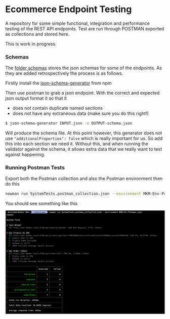 # Ecommerce Endpoint Testing 

A repository for some simple functional, integration and performance testing of the REST API endpoints. Test are run through POSTMAN exported as collections and stored here. 

This is work in progress.

### Schemas

The [folder schemas](schemas/) stores the json schemas for some of the endpoints. As they are added retrospectively the process is as follows.

Firstly install the [json-schema-generator](https://www.npmjs.com/package/json-schema-generator) from npm

Then use postman to grab a json endpoint. With the correct and expected json output format it so that it 

- does not contain duplicate named sections 
- does not have any extraneous data (make sure you do this right!)

```bash
$ json-schema-generator INPUT.json -o OUTPUT-schema.json
```

Will produce the schema file. At this point however, this generator does not use ```"additionalProperties": false``` which is really important for us. So add this into each section we need it. Without this, and when running the validator against the schema, it allows extra data that we really want to test against happening. 

### Running Postman Tests

Export both the Postman collection and also the Postman environment then do this 

```bash
newman run SystemTests.postman_collection.json --environment MKM-Env-Postman.json
``` 

You should see something like this 

![Screenshot](newman-output.png)